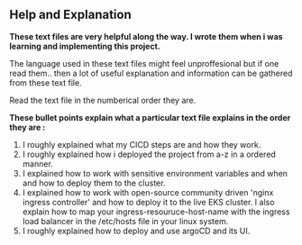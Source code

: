 ## Help and Explanation

**These text files are very helpful along the way. I wrote them when i was learning and implementing this project.**

The language used in these text files might feel unproffesional but if one read them.. then a lot of useful explanation and information can be gathered from these text file.

Read the text file in the numberical order they are.

**These bullet points explain what a particular text file explains in the order they are :**

1. I roughly explained what my CICD steps are and how they work.
2. I roughly explained how i deployed the project from a-z in a ordered manner.
3. I explained how to work with sensitive environment variables and when and how to deploy them to the cluster.
4. I explained how to work with open-source community driven 'nginx ingress controller' and how to deploy it to the live EKS cluster. I also explain how to map your ingress-resouruce-host-name with the ingress load balancer in the /etc/hosts file in your linux system.
5. I roughly explained how to deploy and use argoCD and its UI.
